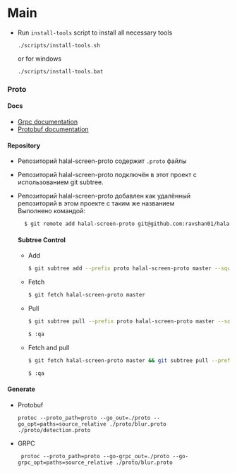 # Main
- Run `install-tools` script to install all necessary tools
  ```shell
  ./scripts/install-tools.sh
  ```
  or for windows
  ```shell
  ./scripts/install-tools.bat
  ```


### Proto

#### Docs

- [Grpc documentation](https://grpc.io/docs/languages/go/quickstart/)
- [Protobuf documentation](https://protobuf.dev/getting-started/gotutorial/)

#### Repository

- Репозиторий halal-screen-proto содержит `.proto` файлы
- Репозиторий halal-screen-proto подключён в этот проект с использованием git subtree.
- Репозиторий halal-screen-proto добавлен как удалённый репозиторий в этом проекте с таким же названием  
  Выполнено командой:
  ```bash
    $ git remote add halal-screen-proto git@github.com:ravshan01/halal-screen-proto.git
  ```

  #### Subtree Control
  - Add
    ```bash
    $ git subtree add --prefix proto halal-screen-proto master --squash
    ``` 
  - Fetch
    ```bash
    $ git fetch halal-screen-proto master
    ```
  - Pull
    ```bash
    $ git subtree pull --prefix proto halal-screen-proto master --squash
    ```
    ```bash
    $ :qa
    ```
  - Fetch and pull
    ```bash
    $ git fetch halal-screen-proto master && git subtree pull --prefix proto halal-screen-proto master --squash
    ```
    ```bash
    $ :qa 
    ```

#### Generate

- Protobuf
  ```shell 
  protoc --proto_path=proto --go_out=./proto --go_opt=paths=source_relative ./proto/blur.proto ./proto/detection.proto
  ```
- GRPC
  ```shell
   protoc --proto_path=proto --go-grpc_out=./proto --go-grpc_opt=paths=source_relative ./proto/blur.proto
  ```
